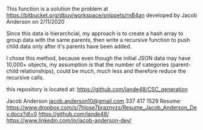 This function is a solution the problem at https://bitbucket.org/dbuy/workspace/snippets/rnB4an
developed by Jacob Anderson on 2/11/2020

Since this data is hierarchcial, my approach is to create a hash array to group data
with the same parents, then write a recursive function to push child data only after
it's parents have been added. 

I chose this method, because even though the initial JSON data may have 10,000+ objects,
my assumption is that the number of categories (parent-child relationships), could be
much, much less and therefore reduce the recursive calls. 

this repository is located at:
https://github.com/jande48/CSC_generation

Jacob Anderson
jacob.anderson10@gmail.com
337 417 1529
Resume: https://www.dropbox.com/s/7hlose7braznvzs/Resume_Jacob_Anderson_Dev.docx?dl=0
https://github.com/jande48/
https://www.linkedin.com/in/jacob-anderson-dev/
